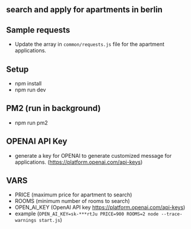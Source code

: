 ## search and apply for apartments in berlin

## Sample requests
 - Update the array in `common/requests.js` file for the apartment applications.

## Setup 
- npm install 
- npm run dev

## PM2 (run in background)
- npm run pm2

## OPENAI API Key
- generate a key for OPENAI to generate customized message for applications. (https://platform.openai.com/api-keys)

## VARS
- PRICE (maximum price for apartment to search)
- ROOMS (minimum number of rooms to search)
- OPEN_AI_KEY (OpenAI API key https://platform.openai.com/api-keys)
- example (`OPEN_AI_KEY=sk-***rtJu PRICE=900 ROOMS=2 node --trace-warnings start.js`)
